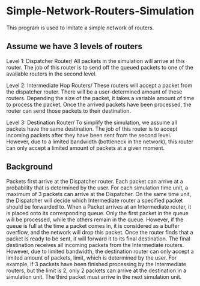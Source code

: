 # Simple-Network-Routers-Simulation

This program is used to imitate a simple network of routers.

## Assume we have 3 levels of routers

Level 1: Dispatcher Router/
All packets in the simulation will arrive at this router. The job of this router is to send off the queued packets to one of the available routers in the second level. 

Level 2: Intermediate Hop Routers/
These routers will accept a packet from the dispatcher router. There will be a user-determined amount of these routers. Depending the size of the packet, it takes a variable amount of time to process the packet. Once the arrived packets have been processed, the router can send those packets to their destination.

Level 3: Destination Router/
To simplify the simulation, we assume all packets have the same destination. The job of this router is to accept incoming packets after they have been sent from the second level. However, due to a limited bandwidth (bottleneck in the network), this router can only accept a limited amount of packets at a given moment.

## Background

Packets first arrive at the Dispatcher router. Each packet can arrive at a probability that is determined by the user. For each simulation time unit, a maximum of 3 packets can arrive at the Dispatcher. On the same time unit, the Dispatcher will decide which Intermediate router a specified packet should be forwarded to. 
When a Packet arrives at an Intermediate router, it is placed onto its corresponding queue. Only the first packet in the queue will be processed, while the others remain in the queue. However, if the queue is full at the time a packet comes in, it is considered as a buffer overflow, and the network will drop this packet. Once the router finds that a packet is ready to be sent, it will forward it to its final destination.
The final destination receives all incoming packets from the Intermediate routers. However, due to limited bandwidth, the destination router can only accept a limited amount of packets, limit, which is determined by the user. For example, if 3 packets have been finished processing by the Intermediate routers, but the limit is 2, only 2 packets can arrive at the destination in a simulation unit. The third packet must arrive in the next simulation unit.

